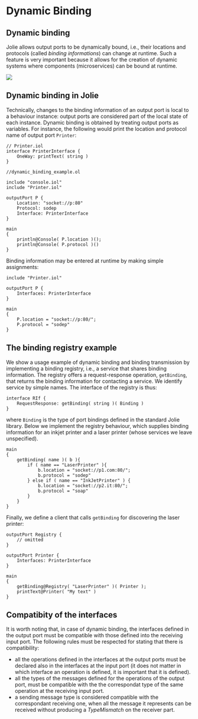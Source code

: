 # Dynamic Binding

## Dynamic binding

Jolie allows output ports to be dynamically bound, i.e., their locations and protocols \(called _binding informations_\) can change at runtime. Such a feature is very important because it allows for the creation of dynamic systems where components (microservices) can be bound at runtime.

![](../../.gitbook/assets/dynamicbinding.png)


## Dynamic binding in Jolie
Technically, changes to the binding information of an output port is local to a behaviour instance: output ports are considered part of the local state of each instance. Dynamic binding is obtained by treating output ports as variables. For instance, the following would print the location and protocol name of output port `Printer`:

```text
// Printer.iol
interface PrinterInterface {
    OneWay: printText( string )
}

//dynamic_binding_example.ol

include "console.iol"
include "Printer.iol"

outputPort P {
    Location: "socket://p:80"
    Protocol: sodep
    Interface: PrinterInterface
}

main
{
    println@Console( P.location )();
    println@Console( P.protocol )()
}
```

Binding information may be entered at runtime by making simple assignments:

```text
include "Printer.iol"

outputPort P {
    Interfaces: PrinterInterface
}

main
{
    P.location = "socket://p:80/";
    P.protocol = "sodep"
}
```

## The binding registry example
We show a usage example of dynamic binding and binding transmission by implementing a binding registry, i.e., a service that shares binding information. The registry offers a request-response operation, `getBinding`, that returns the binding information for contacting a service. We identify service by simple names. The interface of the registry is thus:

```text
interface RIf {
    RequestResponse: getBinding( string )( Binding )
}
```

where `Binding` is the type of port bindings defined in the standard Jolie library. Below we implement the registry behaviour, which supplies binding information for an inkjet printer and a laser printer \(whose services we leave unspecified\).

```text
main
{
    getBinding( name )( b ){
        if ( name == "LaserPrinter" ){
            b.location = "socket://p1.com:80/";
            b.protocol = "sodep"
        } else if ( name == "InkJetPrinter" ) {
            b.location = "socket://p2.it:80/";
            b.protocol = "soap"
        }
    }
}
```


Finally, we define a client that calls `getBinding` for discovering the laser printer:

```text
outputPort Registry {
    // omitted
}

outputPort Printer {
    Interfaces: PrinterInterface
}

main
{
    getBinding@Registry( "LaserPrinter" )( Printer );
    printText@Printer( "My text" )
}
```

## Compatibity of the interfaces
It is worth noting that, in case of dynamic binding, the interfaces defined in the output port must be compatible with those defined into the  receiving input port. The following rules must be respected for stating that there is compatibility:

* all the operations defined in the interfaces at the output ports must be declared also in the interfaces at the input port (it does not matter in which interface an operation is defined, it is important that it is defined).
* all the types of the messages defined for the operations of the output port, must be compatible with the the correspondat type of the same operation at the receiving input port.
* a sending message type is considered compatible with the correspondant receiving one, when all the message it represents can be received without producing a *TypeMismatch* on the receiver part.
